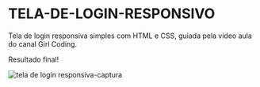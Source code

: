 # TELA-DE-LOGIN-RESPONSIVO
Tela de login responsiva simples com HTML e CSS, guiada pela vídeo aula do canal Girl Coding. 

Resultado final!

![tela de login responsiva-captura](https://user-images.githubusercontent.com/104837486/213824964-f46045c1-5147-4ddd-a402-ed583d08dd06.png)

